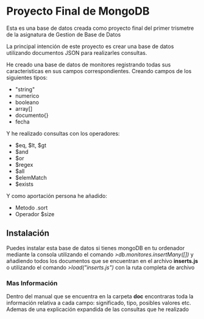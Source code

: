 # Proyecto Final de MongoDB

Esta es una base de datos creada como proyecto final del primer trismetre de la asignatura de Gestion de Base de Datos

La principal intención de este proyecto es crear una base de datos utilizando documentos JSON para realizarles consultas.

He creado una base de datos de monitores registrando todas sus caracteristicas en sus campos correspondientes. Creando campos de los siguientes tipos:

- "string"
- numerico
- booleano
- array[]
- documento{}
- fecha

Y he realizado consultas con los operadores:

- $eq, $lt, $gt
- $and 
- $or
- $regex
- $all
- $elemMatch
- $exists

Y como aportación persona he añadido:

- Metodo .sort
- Operador $size

## Instalación

Puedes instalar esta base de datos si tienes mongoDB en tu ordenador mediante la consola utilizando el comando
*>db.monitores.insertMany([])* y añadiendo todos los documentos que se encuentran en el archivo **inserts.js** o utilizando el comando  *>load("inserts.js")* con la ruta completa de archivo

### Mas Información

Dentro del manual que se encuentra en la carpeta **doc** encontraras toda la información relativa a cada campo: significado, tipo, posibles valores etc. Ademas de una explicación expandida de las consultas que he realizado

 
